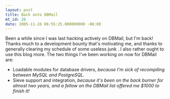 ```yaml
---
layout: post
title: Back onto DBMail
mt_id: 26
date: 2005-11-26 06:55:25.000000000 -08:00
---
```

Been a while since I was last hacking actively on DBMail, but I'm back! Thanks
much to a development bounty that's motivating me, and thanks to generally
clearing my schedule of some useless junk . I also rather ought to use this
blog more. The two things I've been working on now for DBMail are:

* Loadable modules for database drivers, <em>because I'm sick of recompiling between MySQL and PostgreSQL.</em>
* Sieve support and integration, <em>because it's been on the back burner for almost two years, and a fellow on the DBMail list offered me $1000 to finish it!</em>
